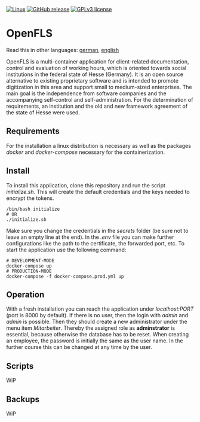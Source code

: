 [![Linux](https://svgshare.com/i/Zhy.svg)](https://svgshare.com/i/Zhy.svg)
[![GitHub release](https://img.shields.io/badge/version-0.3.3-blue)](https://GitHub.com/Pendragonax/OpenFLS/releases/)
[![GPLv3 license](https://img.shields.io/badge/License-GPLv3-blue.svg)](http://perso.crans.org/besson/LICENSE.html)

# OpenFLS
Read this in other languages: [german](https://github.com/Pendragonax/OpenFLS/blob/master/README.de.md), [english](https://github.com/Pendragonax/OpenFLS/blob/master/README.md)

OpenFLS is a multi-container application for client-related documentation, control and evaluation of working hours, which is oriented towards social institutions in the federal state of Hesse (Germany).
It is an open source alternative to existing proprietary software and is intended to promote digitization in this area and support small to medium-sized enterprises.
The main goal is the independence from software companies and the accompanying self-control and self-administration.
For the determination of requirements, an institution and the old and new framework agreement of the state of Hesse were used.

## Requirements
For the installation a linux distribution is necessary as well as the packages *docker* and *docker-compose* necessary for the containerization.

## Install
To install this application, clone this repository and run the script *initialize.sh*.
This will create the default credentials and the keys needed to encrypt the tokens.

``` console
/bin/bash initialize
# OR
./initialize.sh
```

Make sure you change the credentials in the *secrets* folder (be sure not to leave an empty line at the end).
In the *.env* file you can make further configurations like the path to the certificate, the forwarded port, etc.
To start the application use the following command:

``` console
# DEVELOPMENT-MODE
docker-compose up
# PRODUCTION-MODE
docker-compose -f docker-compose.prod.yml up
```

## Operation
With a fresh installation you can reach the application under *localhost:PORT* (port is 8000 by default).
If there is no user, then the login with *admin* and *admin* is possible.
Then they should create a new administrator under the menu item *Mitarbeiter*.
Thereby the assigned role as **adminstrator** is essential, because otherwise the database has to be reset.
When creating an employee, the password is initially the same as the user name.
In the further course this can be changed at any time by the user.

## Scripts
WiP

## Backups
WiP